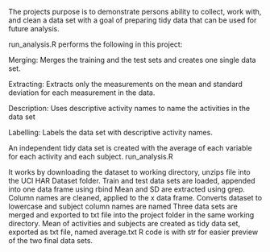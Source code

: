 
The projects purpose is to demonstrate persons ability to collect, work with, and clean a data set with a goal of preparing tidy data that can be used for future analysis. 

run_analysis.R performs the following in this project:

Merging: 
Merges the training and the test sets and creates one single data set.

Extracting:
Extracts only the measurements on the mean and standard deviation for each measurement in the data.

Description:
Uses descriptive activity names to name the activities in the data set

Labelling:
Labels the data set with descriptive activity names.

An independent tidy data set is created with the average of each variable for each activity and each subject.
run_analysis.R

It works by downloading the dataset to working directory, unzips file into the UCI HAR Dataset folder.
Train and test data sets are loaded, appended into one data frame using rbind
Mean and SD are extracted using grep.
Column names are cleaned, applied to the x data frame.
Converts dataset to lowercase and subject column names are named 
Three data sets are merged and exported to txt file into the project folder in the same working directory.
Mean of activities and subjects are created as tidy data set, exported as txt file, named average.txt
R code is with str for easier preview of the two final data sets.
